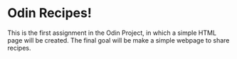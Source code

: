 # Odin Recipes!
This is the first assignment in the Odin Project, in which a simple HTML page will be created.
The final goal will be make a simple webpage to share recipes.
